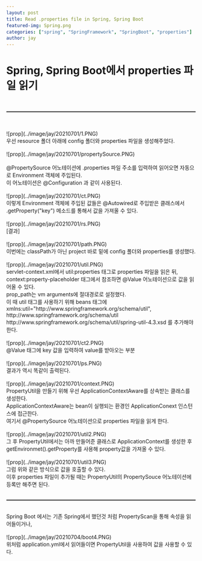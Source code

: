 ```yaml
---
layout: post
title: Read .properties file in Spring, Spring Boot
featured-img: Spring.png
categories: ["spring", "SpringFramework", "SpringBoot", "properties"]
author: jay
---
```


# Spring, Spring Boot에서 properties 파일 읽기
<br>
<hr style="border:1px solid gray">
<br>
<br>
![prop](../image/jay/20210701/1.PNG)
<br>
우선 resource 폴더 아래에 config 폴더와 properties 파일을 생성해주었다.
<br>
<br>
![prop](../image/jay/20210701/propertySource.PNG)
<br>
<br>
@PropertySource 어노테이션에 .properties 파일 주소를 입력하여 읽어오면 자동으로 Environment 객체에 주입된다. 
<br>
이 어노테이션은 @Configuration 과 같이 사용된다.
<br>
<br>
![prop](../image/jay/20210701/ct.PNG)
<br>
이렇게 Environment 객체에 주입된 값들은 @Autowired로 주입받은 클래스에서 .getProperty("key") 메소드를 통해서 값을 가져올 수 있다.
<br>
<br>
![prop](../image/jay/20210701/rs.PNG)
<br>
[결과]
<br>
<br>
![prop](../image/jay/20210701/path.PNG)
<br>
이번에는 classPath가 아닌 project 바로 밑에 config 폴더와 properties를 생성했다.
<br>
<br>
![prop](../image/jay/20210701/util.PNG)
<br>
servlet-context.xml에서 util:properties 태그로 properties 파일을 읽은 뒤, context:property-placeholder 태그에서 참조하면 @Value 어노테이션으로 값을 읽어올 수 있다.
<br>
prop_path는 vm arguments에 절대경로로 설정했다.
<br>
이 때 util 태그를 사용하기 위해 beans 태그에 xmlns:util="http://www.springframework.org/schema/util", http://www.springframework.org/schema/util http://www.springframework.org/schema/util/spring-util-4.3.xsd 를 추가해야 한다.
<br>
<br>
![prop](../image/jay/20210701/ct2.PNG)
<br>
@Value 태그에 key 값을 입력하여 value를 받아오는 부분
<br>
<br>
![prop](../image/jay/20210701/ps.PNG)
<br>
결과가 역시 똑같이 출력된다.
<br>
<br>
![prop](../image/jay/20210701/context.PNG)
<br>
PropertyUtil을 만들기 위해 우선 ApplicationContextAware를 상속받는 클래스를 생성한다.
<br>
ApplicationContextAware는 bean이 실행되는 환경인 ApplicationConext 인스턴스에 접근한다.
<br>
여기서 @PropertySource 어노테이션으로 properties 파일을 읽게 한다.
<br>
<br>
![prop](../image/jay/20210701/util2.PNG)
<br>
그 후 PropertyUtil에서는 아까 만들어준 클래스로 ApplicationContext를 생성한 후 getEnvironmet().getProperty를 사용해 property값을 가져올 수 있다.
<br>
<br>
![prop](../image/jay/20210701/util3.PNG)
<br>
그럼 위와 같은 방식으로 값을 호출할 수 있다.
<br>
이후 properties 파일이 추가될 때는 PropertyUtil의 PropertySouce 어노테이션에 등록만 해주면 된다.
<br>
<br>
<hr style="border:1px solid gray">
<br>
Spring Boot 에서는 기존 Spring에서 했던것 처럼 PropertyScan을 통해 속성을 읽어들이거나,
<br>
<br>
![prop](../image/jay/20210704/boot4.PNG)
<br>
위처럼 application.yml에서 읽어들이면 PropertyUtil을 사용하여 값을 사용할 수 있다.
<br>














